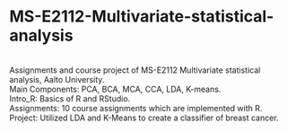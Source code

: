 # MS-E2112-Multivariate-statistical-analysis
<br />Assignments and course project of MS-E2112 Multivariate statistical analysis, Aalto University. 
<br />Main Components: PCA, BCA, MCA, CCA, LDA, K-means.
<br />Intro_R: Basics of R and RStudio.
<br />Assignments: 10 course assignments which are implemented with R.
<br />Project: Utilized LDA and K-Means to create a classifier of breast cancer.
